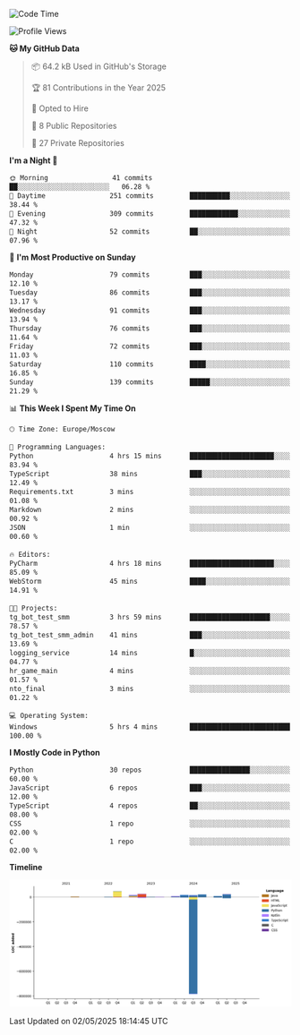 <!--START_SECTION:waka-->
![Code Time](http://img.shields.io/badge/Code%20Time-664%20hrs%2025%20mins-blue)

![Profile Views](http://img.shields.io/badge/Profile%20Views-0-blue)

**🐱 My GitHub Data** 

> 📦 64.2 kB Used in GitHub's Storage 
 > 
> 🏆 81 Contributions in the Year 2025
 > 
> 💼 Opted to Hire
 > 
> 📜 8 Public Repositories 
 > 
> 🔑 27 Private Repositories 
 > 
**I'm a Night 🦉** 

```text
🌞 Morning                41 commits          ██░░░░░░░░░░░░░░░░░░░░░░░   06.28 % 
🌆 Daytime                251 commits         ██████████░░░░░░░░░░░░░░░   38.44 % 
🌃 Evening                309 commits         ████████████░░░░░░░░░░░░░   47.32 % 
🌙 Night                  52 commits          ██░░░░░░░░░░░░░░░░░░░░░░░   07.96 % 
```
📅 **I'm Most Productive on Sunday** 

```text
Monday                   79 commits          ███░░░░░░░░░░░░░░░░░░░░░░   12.10 % 
Tuesday                  86 commits          ███░░░░░░░░░░░░░░░░░░░░░░   13.17 % 
Wednesday                91 commits          ███░░░░░░░░░░░░░░░░░░░░░░   13.94 % 
Thursday                 76 commits          ███░░░░░░░░░░░░░░░░░░░░░░   11.64 % 
Friday                   72 commits          ███░░░░░░░░░░░░░░░░░░░░░░   11.03 % 
Saturday                 110 commits         ████░░░░░░░░░░░░░░░░░░░░░   16.85 % 
Sunday                   139 commits         █████░░░░░░░░░░░░░░░░░░░░   21.29 % 
```


📊 **This Week I Spent My Time On** 

```text
🕑︎ Time Zone: Europe/Moscow

💬 Programming Languages: 
Python                   4 hrs 15 mins       █████████████████████░░░░   83.94 % 
TypeScript               38 mins             ███░░░░░░░░░░░░░░░░░░░░░░   12.49 % 
Requirements.txt         3 mins              ░░░░░░░░░░░░░░░░░░░░░░░░░   01.08 % 
Markdown                 2 mins              ░░░░░░░░░░░░░░░░░░░░░░░░░   00.92 % 
JSON                     1 min               ░░░░░░░░░░░░░░░░░░░░░░░░░   00.60 % 

🔥 Editors: 
PyCharm                  4 hrs 18 mins       █████████████████████░░░░   85.09 % 
WebStorm                 45 mins             ████░░░░░░░░░░░░░░░░░░░░░   14.91 % 

🐱‍💻 Projects: 
tg_bot_test_smm          3 hrs 59 mins       ████████████████████░░░░░   78.57 % 
tg_bot_test_smm_admin    41 mins             ███░░░░░░░░░░░░░░░░░░░░░░   13.69 % 
logging_service          14 mins             █░░░░░░░░░░░░░░░░░░░░░░░░   04.77 % 
hr_game_main             4 mins              ░░░░░░░░░░░░░░░░░░░░░░░░░   01.57 % 
nto_final                3 mins              ░░░░░░░░░░░░░░░░░░░░░░░░░   01.22 % 

💻 Operating System: 
Windows                  5 hrs 4 mins        █████████████████████████   100.00 % 
```

**I Mostly Code in Python** 

```text
Python                   30 repos            ███████████████░░░░░░░░░░   60.00 % 
JavaScript               6 repos             ███░░░░░░░░░░░░░░░░░░░░░░   12.00 % 
TypeScript               4 repos             ██░░░░░░░░░░░░░░░░░░░░░░░   08.00 % 
CSS                      1 repo              ░░░░░░░░░░░░░░░░░░░░░░░░░   02.00 % 
C                        1 repo              ░░░░░░░░░░░░░░░░░░░░░░░░░   02.00 % 
```



**Timeline**

![Lines of Code chart](https://raw.githubusercontent.com/adlemx/adlemx/main/assets/bar_graph.png)


 Last Updated on 02/05/2025 18:14:45 UTC
<!--END_SECTION:waka-->
